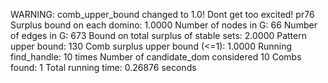 WARNING: comb_upper_bound changed to 1.0! Dont get too excited! 
pr76
Surplus bound on each domino: 1.0000 
Number of nodes in G: 66 
Number of edges in G: 673 
Bound on total surplus of stable sets: 2.0000 
Pattern upper bound: 130 
Comb surplus upper bound (<=1): 1.0000 
Running find_handle: 10 times 
Number of candidate_dom considered 10 
Combs found: 1 
Total running time: 0.26876 seconds